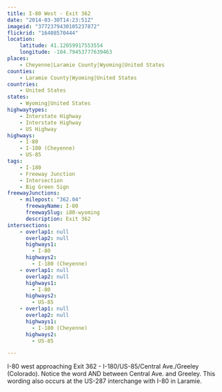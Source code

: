 ```yaml
---
title: I-80 West - Exit 362
date: "2014-03-30T14:23:51Z"
imageid: "3772379430105237872"
flickrid: "16408570444"
location:
    latitude: 41.12059917553554
    longitude: -104.79453777639463
places:
    - Cheyenne|Laramie County|Wyoming|United States
counties:
    - Laramie County|Wyoming|United States
countries:
    - United States
states:
    - Wyoming|United States
highwaytypes:
    - Interstate Highway
    - Interstate Highway
    - US Highway
highways:
    - I-80
    - I-180 (Cheyenne)
    - US-85
tags:
    - I-180
    - Freeway Junction
    - Intersection
    - Big Green Sign
freewayJunctions:
    - milepost: "362.04"
      freewayName: I-80
      freewaySlug: i80-wyoming
      description: Exit 362
intersections:
    - overlap1: null
      overlap2: null
      highways1:
        - I-80
      highways2:
        - I-180 (Cheyenne)
    - overlap1: null
      overlap2: null
      highways1:
        - I-80
      highways2:
        - US-85
    - overlap1: null
      overlap2: null
      highways1:
        - I-180 (Cheyenne)
      highways2:
        - US-85

---
```

I-80 west approaching Exit 362 - I-180/US-85/Central Ave./Greeley (Colorado).  Notice the word AND between Central Ave. and Greeley.  This wording also occurs at the US-287 interchange with I-80 in Laramie.